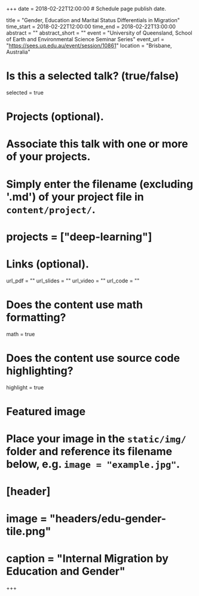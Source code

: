 +++
date = 2018-02-22T12:00:00  # Schedule page publish date.

title = "Gender, Education and Marital Status Differentials in Migration"
time_start = 2018-02-22T12:00:00
time_end = 2018-02-22T13:00:00
abstract = ""
abstract_short = ""
event = "University of Queensland, School of Earth and Environmental Science Seminar Series"
event_url = "https://sees.uq.edu.au/event/session/10861"
location = "Brisbane, Australia"

# Is this a selected talk? (true/false)
selected = true

# Projects (optional).
#   Associate this talk with one or more of your projects.
#   Simply enter the filename (excluding '.md') of your project file in `content/project/`.
# projects = ["deep-learning"]

# Links (optional).
url_pdf = ""
url_slides = ""
url_video = ""
url_code = ""

# Does the content use math formatting?
math = true

# Does the content use source code highlighting?
highlight = true

# Featured image
# Place your image in the `static/img/` folder and reference its filename below, e.g. `image = "example.jpg"`.
# [header]
# image = "headers/edu-gender-tile.png"
# caption = "Internal Migration by Education and Gender"


+++


